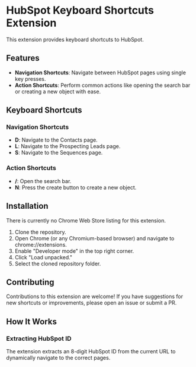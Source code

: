 # HubSpot Keyboard Shortcuts Extension

This extension provides keyboard shortcuts to HubSpot.

## Features

- **Navigation Shortcuts**: Navigate between HubSpot pages using single key presses.
- **Action Shortcuts**: Perform common actions like opening the search bar or creating a new object with ease.

## Keyboard Shortcuts

### Navigation Shortcuts

- **D**: Navigate to the Contacts page.
- **L**: Navigate to the Prospecting Leads page.
- **S**: Navigate to the Sequences page.

### Action Shortcuts

- **/**: Open the search bar.
- **N**: Press the create button to create a new object.

## Installation

There is currently no Chrome Web Store listing for this extension.

1. Clone the repository.
2. Open Chrome (or any Chromium-based browser) and navigate to chrome://extensions.
3. Enable "Developer mode" in the top right corner.
4. Click "Load unpacked."
5. Select the cloned repository folder.

## Contributing

Contributions to this extension are welcome! If you have suggestions for new shortcuts or improvements, please open an issue or submit a PR.

## How It Works

### Extracting HubSpot ID

The extension extracts an 8-digit HubSpot ID from the current URL to dynamically navigate to the correct pages.
